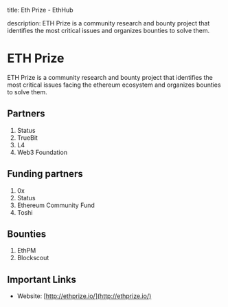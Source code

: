 title: Eth Prize - EthHub

description: ETH Prize is a community research and bounty project that identifies the most critical issues and organizes bounties to solve them.

# ETH Prize

ETH Prize is a community research and bounty project that identifies the most critical issues facing the ethereum ecosystem and organizes bounties to solve them.

## Partners

1. Status
2. TrueBit
3. L4
4. Web3 Foundation

## Funding partners

1. 0x
2. Status
3. Ethereum Community Fund
4. Toshi

## Bounties

1. EthPM
2. Blockscout

## Important Links

* Website: [http://ethprize.io/](http://ethprize.io/)
